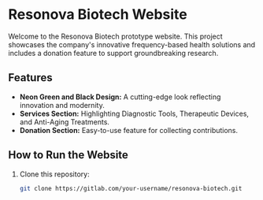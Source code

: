 # Resonova Biotech Website

Welcome to the Resonova Biotech prototype website. This project showcases the company's innovative frequency-based health solutions and includes a donation feature to support groundbreaking research.

## Features
- **Neon Green and Black Design:** A cutting-edge look reflecting innovation and modernity.
- **Services Section:** Highlighting Diagnostic Tools, Therapeutic Devices, and Anti-Aging Treatments.
- **Donation Section:** Easy-to-use feature for collecting contributions.

## How to Run the Website
1. Clone this repository:
   ```bash
   git clone https://gitlab.com/your-username/resonova-biotech.git
